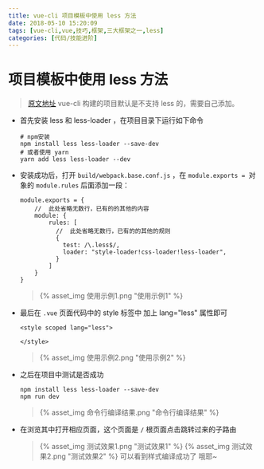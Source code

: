 ```yaml
---
title: vue-cli 项目模板中使用 less 方法
date: 2018-05-10 15:20:09
tags: [vue-cli,vue,技巧,框架,三大框架之一,less]
categories: [代码/技能进阶]
---
```


# 项目模板中使用 less 方法

> [原文地址](https://www.aaa1a.xyz/movie/guochanzipai/bc1c9e69d117b5c3be822ca22b137f08.html)
> vue-cli 构建的项目默认是不支持 less 的，需要自己添加。

- 首先安装 less 和 less-loader ，在项目目录下运行如下命令

  ```shell
  # npm安装
  npm install less less-loader --save-dev
  # 或者使用 yarn
  yarn add less less-loader --dev
  ```

<!-- more -->


- 安装成功后，打开 `build/webpack.base.conf.js` ，在 `module.exports = `对象的 `module.rules` 后面添加一段：

  ```shell
  module.exports = {
      //  此处省略无数行，已有的的其他的内容
      module: {
          rules: [
            //  此处省略无数行，已有的的其他的规则
            {
              test: /\.less$/,
              loader: "style-loader!css-loader!less-loader",
            }
          ]
      }
  }
  ```
  > {% asset_img 使用示例1.png "使用示例1" %}

- 最后在 `.vue` 页面代码中的 style 标签中 加上 lang="less" 属性即可

  ```vue
  <style scoped lang="less">

  </style>
  ```
  > {% asset_img 使用示例2.png "使用示例2" %}

- 之后在项目中测试是否成功

  ```shell
  npm install less less-loader --save-dev
  npm run dev
  ```
  > {% asset_img 命令行编译结果.png "命令行编译结果" %}

- 在浏览其中打开相应页面，这个页面是 `/` 根页面点击跳转过来的子路由
  > {% asset_img 测试效果1.png "测试效果1" %}
  > {% asset_img 测试效果2.png "测试效果2" %}
  > 可以看到样式编译成功了 哦耶~

